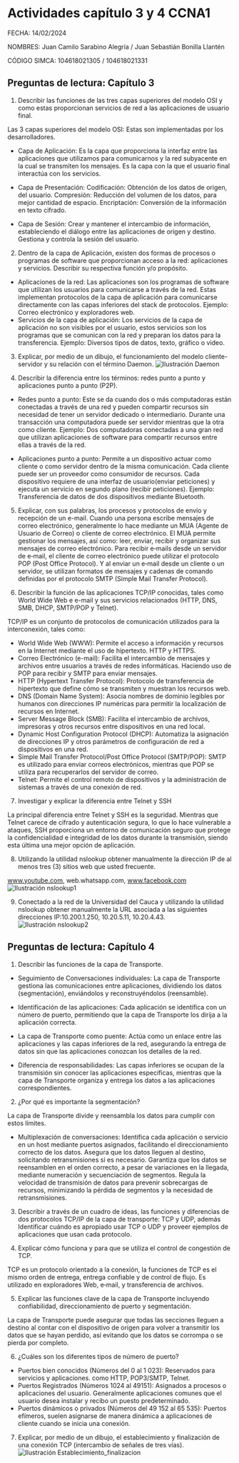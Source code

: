 
# Actividades capítulo 3 y 4 CCNA1
FECHA: 14/02/2024

NOMBRES: Juan Camilo Sarabino Alegría / Juan Sebastián Bonilla Llantén

CÓDIGO SIMCA: 104618021305 / 104618021331

## Preguntas de lectura: Capítulo 3

1. Describir las funciones de las tres capas superiores del modelo OSI y como estas proporcionan servicios de red a las aplicaciones de usuario final.

  Las 3 capas superiores del modelo OSI:
Estas son implementadas por los desarrolladores.
* Capa de Aplicación: 
Es la capa que proporciona la interfaz entre las aplicaciones que utilizamos para comunicarnos y la red subyacente en la cual se transmiten los mensajes. Es la capa con la que el usuario final interactúa con los servicios.

* Capa de Presentación:
Codificación: Obtención de los datos de origen, del usuario.
Compresión: Reducción del volumen de los datos, para mejor cantidad de espacio.
Encriptación: Conversión de la información en texto cifrado.

* Capa de Sesión:
Crear y mantener el intercambio de información, estableciendo el diálogo entre las aplicaciones de origen y destino. Gestiona y controla la sesión del usuario.

2. Dentro de la capa de Aplicación, existen dos formas de procesos o programas de software que proporcionan acceso a la red: aplicaciones y servicios. Describir su respectiva función y/o propósito.
* Aplicaciones de la red:
Las aplicaciones son los programas de software que utilizan los usuarios para comunicarse a través de la red. Estas implementan protocolos de la capa de aplicación para comunicarse directamente con las capas inferiores del stack de protocolos. Ejemplo: Correo electrónico y exploradores web.
* Servicios de la capa de aplicación:
Los servicios de la capa de aplicación no son visibles por el usuario, estos servicios son los programas que se comunican con la red y preparan los datos para la transferencia. Ejemplo: Diversos tipos de datos, texto, gráfico o video.

3. Explicar, por medio de un dibujo, el funcionamiento del modelo cliente-servidor y su relación con el término Daemon.
![Ilustración Daemon](https://raw.githubusercontent.com/SebastianBonilla13/Redes/main/Corte%201/daemon.png)

4. Describir la diferencia entre los términos: redes punto a punto y aplicaciones punto a punto (P2P).
* Redes punto a punto: 
Este se da cuando dos o más computadoras están conectadas a través de una red y pueden compartir recursos sin necesidad de tener un servidor dedicado o intermediario. Durante una transacción una computadora puede ser servidor mientras que la otra como cliente. Ejemplo: Dos computadoras conectadas a una gran red que utilizan aplicaciones de software para compartir recursos entre ellas a través de la red.

* Aplicaciones punto a punto:
Permite a un dispositivo actuar como cliente o como servidor dentro de la misma comunicación. Cada cliente puede ser un proveedor como consumidor de recursos. Cada dispositivo requiere de una interfaz de usuario(enviar peticiones) y ejecuta un servicio en segundo plano (recibir peticiones).
Ejemplo: Transferencia de datos de dos dispositivos mediante Bluetooth.

5. Explicar, con sus palabras, los procesos y protocolos de envío y recepción de un e-mail.
   Cuando una persona escribe mensajes de correo electrónico, generalmente lo hace mediante un MUA (Agente de Usuario de Correo) o cliente de correo electrónico. El MUA permite gestionar los mensajes, así como: leer, enviar, recibir y organizar sus mensajes de correo electrónico.
Para recibir e‐mails desde un servidor de e‐mail, el cliente de correo electrónico puede utilizar el protocolo POP (Post Office Protocol). Y al enviar un e‐mail desde un cliente o un servidor, se utilizan formatos de mensajes y cadenas de comando definidas por el protocolo SMTP (Simple Mail Transfer Protocol).

6. Describir la función de las aplicaciones TCP/IP conocidas, tales como World Wide Web e e-mail y sus servicios relacionados (HTTP, DNS, SMB, DHCP, SMTP/POP y Telnet).

  TCP/IP es un conjunto de protocolos de comunicación utilizados para la interconexión, tales como:
- World Wide Web (WWW):
    Permite el acceso a información y recursos en la Internet mediante el uso de hipertexto. HTTP y HTTPS.
- Correo Electrónico (e-mail):
    Facilita el intercambio de mensajes y archivos entre usuarios a través de redes informáticas. Haciendo uso de POP para recibir y SMTP para enviar mensajes.
- HTTP (Hypertext Transfer Protocol):
    Protocolo de transferencia de hipertexto que define cómo se transmiten y muestran los recursos web.
- DNS (Domain Name System):
    Asocia nombres de dominio legibles por humanos con direcciones IP numéricas para permitir la localización de recursos en Internet.
- Server Message Block (SMB):
    Facilita el intercambio de archivos, impresoras y otros recursos entre dispositivos en una red local.
- Dynamic Host Configuration Protocol (DHCP):
    Automatiza la asignación de direcciones IP y otros parámetros de configuración de red a dispositivos en una red.
- Simple Mail Transfer Protocol/Post Office Protocol (SMTP/POP):
    SMTP es utilizado para enviar correos electrónicos, mientras que POP se utiliza para recuperarlos del servidor de correo.
- Telnet:
    Permite el control remoto de dispositivos y la administración de sistemas a través de una conexión de red.

7. Investigar y explicar la diferencia entre Telnet y SSH

  La principal diferencia entre Telnet y SSH es la seguridad. Mientras que Telnet carece de cifrado y autenticación segura, lo que lo hace vulnerable a ataques, SSH proporciona un entorno de comunicación seguro que protege la confidencialidad e integridad de los datos durante la transmisión, siendo esta última una mejor opción de aplicación.

8. Utilizando la utilidad nslookup obtener manualmente la dirección IP de al menos tres (3) sitios web que usted frecuente.

  www.youtube.com, web.whatsapp.com, www.facebook.com
![Ilustración nslookup1](https://raw.githubusercontent.com/SebastianBonilla13/Redes/main/Corte%201/nslookup1.png)

9. Conectado a la red de la Universidad del Cauca y utilizando la utilidad nslookup obtener manualmente la URL asociada a las siguientes direcciones IP:10.200.1.250, 10.20.5.11, 10.20.4.43.
  ![Ilustración nslookup2](https://raw.githubusercontent.com/SebastianBonilla13/Redes/main/Corte%201/nsloookup2.png)

## Preguntas de lectura: Capítulo 4
1. Describir las funciones de la capa de Transporte.
* Seguimiento de Conversaciones individuales:
La capa de Transporte gestiona las comunicaciones entre aplicaciones, dividiendo los datos (segmentación), enviándolos y reconstruyéndolos (reensamble).

* Identificación de las aplicaciones:
Cada aplicación se identifica con un número de puerto, permitiendo que la capa de Transporte los dirija a la aplicación correcta.

* La capa de Transporte como puente:
Actúa como un enlace entre las aplicaciones y las capas inferiores de la red, asegurando la entrega de datos sin que las aplicaciones conozcan los detalles de la red.

* Diferencia de responsabilidades:
Las capas inferiores se ocupan de la transmisión sin conocer las aplicaciones específicas, mientras que la capa de Transporte organiza y entrega los datos a las aplicaciones correspondientes.

2. ¿Por qué es importante la segmentación?

  La capa de Transporte divide y reensambla los datos para cumplir con estos límites.
* Multiplexación de conversaciones: Identifica cada aplicación o servicio en un host mediante puertos asignados, facilitando el direccionamiento correcto de los datos. Asegura que los datos lleguen al destino, solicitando retransmisiones si es necesario.
Garantiza que los datos se reensamblen en el orden correcto, a pesar de variaciones en la llegada, mediante numeración y secuenciación de segmentos.
Regula la velocidad de transmisión de datos para prevenir sobrecargas de recursos, minimizando la pérdida de segmentos y la necesidad de retransmisiones.

3. Describir a través de un cuadro de ideas, las funciones y diferencias de dos protocolos TCP/IP de la capa de transporte: TCP y UDP, además Identificar cuándo es apropiado usar TCP o UDP y proveer ejemplos de aplicaciones que usan cada protocolo.


4. Explicar cómo funciona y para que se utiliza el control de congestión de TCP.

  TCP es un protocolo orientado a la conexión, la funciones de TCP es el mismo orden de entrega, entrega confiable y de control de flujo.
Es utilizado en exploradores Web, e‐mail, y transferencia de archivos.

5. Explicar las funciones clave de la capa de Transporte incluyendo confiabilidad, direccionamiento de puerto y segmentación.

  La capa de Transporte puede asegurar que todas las secciones lleguen a destino al contar con el dispositivo de origen para volver a transmitir los datos que se hayan perdido, así evitando que los datos se corrompa o se pierda por completo.

6. ¿Cuáles son los diferentes tipos de número de puerto?

* Puertos bien conocidos (Números del 0 al 1 023): Reservados para servicios y aplicaciones. como HTTP, POP3/SMTP, Telnet.
* Puertos Registrados (Números 1024 al 49151): Asignados a procesos o aplicaciones del usuario. Generalmente aplicaciones comunes que el usuario desea instalar y recibo un puesto predeterminado.
* Puertos dinámicos o privados (Números del 49 152 al 65 535): Puertos efímeros, suelen asignarse de manera dinámica a aplicaciones de cliente cuando se inicia una conexión.

7. Explicar, por medio de un dibujo, el establecimiento y finalización de una conexión TCP (intercambio de señales de tres vías).
  ![Ilustración Establecimiento_finalizacion](https://raw.githubusercontent.com/SebastianBonilla13/Redes/main/Corte%201/Establecimiento_finalizacion.png)
